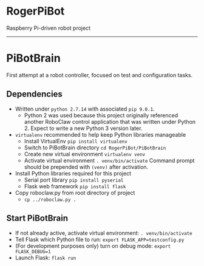 # RogerPiBot
Raspberry Pi-driven robot project

---

# PiBotBrain
First attempt at a robot controller, focused on test and configuration tasks.

## Dependencies 
- Written under `python 2.7.14` with associated `pip 9.0.1`. 
  - Python 2 was used because this project originally referenced another RoboClaw control application that was written under Python 2. Expect to write a new Python 3 version later.
- `virtualenv` recommended to help keep Python libraries manageable
  - Install VirtualEnv `pip install virtualenv`
  - Switch to PiBotBrain directory `cd RogerPiBot/PiBotBrain`
  - Create new virtual environment `virtualenv venv`
  - Activate virtual environment `. venv/bin/activate` Command prompt should be prepended with `(venv)` after activation.
- Install Python libraries required for this project
  - Serial port library `pip install pyserial`
  - Flask web framework `pip install flask`
- Copy roboclaw.py from root directory of project
  - `cp ../roboclaw.py .`
  
## Start PiBotBrain
- If not already active, activate virtual environment: `. venv/bin/activate`
- Tell Flask which Python file to run: `export FLASK_APP=testconfig.py`
- (For development purposes only) turn on debug mode: `export FLASK_DEBUG=1`
- Launch Flask: `flask run`
